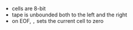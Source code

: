- cells are 8-bit
- tape is unbounded both to the left and the right
- on EOF, `,` sets the current cell to zero

